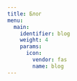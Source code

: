 ```yaml
---
title: Блог
menu:
  main:
    identifier: blog
    weight: 4
    params:
      icon:
        vendor: fas
        name: blog
---
```

